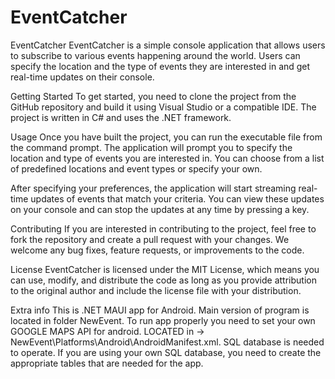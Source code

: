 # EventCatcher
EventCatcher
EventCatcher is a simple console application that allows users to subscribe to various events happening around the world. Users can specify the location and the type of events they are interested in and get real-time updates on their console.

Getting Started
To get started, you need to clone the project from the GitHub repository and build it using Visual Studio or a compatible IDE. The project is written in C# and uses the .NET framework.

Usage
Once you have built the project, you can run the executable file from the command prompt. The application will prompt you to specify the location and type of events you are interested in. You can choose from a list of predefined locations and event types or specify your own.

After specifying your preferences, the application will start streaming real-time updates of events that match your criteria. You can view these updates on your console and can stop the updates at any time by pressing a key.

Contributing
If you are interested in contributing to the project, feel free to fork the repository and create a pull request with your changes. We welcome any bug fixes, feature requests, or improvements to the code.

License
EventCatcher is licensed under the MIT License, which means you can use, modify, and distribute the code as long as you provide attribution to the original author and include the license file with your distribution.

Extra info
This is .NET MAUI app for Android.
Main version of program is located in folder NewEvent.
To run app properly you need to set your own GOOGLE MAPS API for android.
LOCATED in -> NewEvent\Platforms\Android\AndroidManifest.xml.
SQL database is needed to operate. 
If you are using your own SQL database, you need to create the appropriate tables that are needed for the app.

